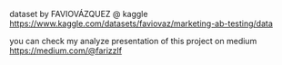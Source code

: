 dataset by FAVIOVÁZQUEZ @ kaggle
https://www.kaggle.com/datasets/faviovaz/marketing-ab-testing/data

you can check my analyze presentation of this project on medium
https://medium.com/@farizzlf
